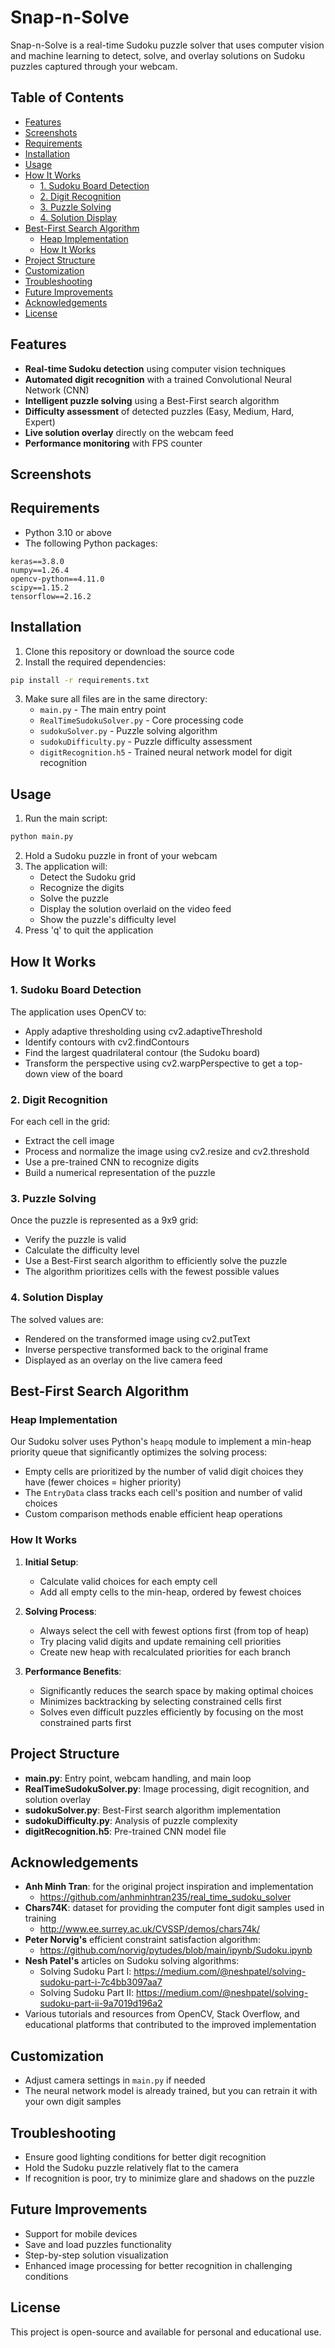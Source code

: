 # Snap-n-Solve

Snap-n-Solve is a real-time Sudoku puzzle solver that uses computer vision and machine learning to detect, solve, and overlay solutions on Sudoku puzzles captured through your webcam.

## Table of Contents

- [Features](#features)
- [Screenshots](#screenshots)
- [Requirements](#requirements)
- [Installation](#installation)
- [Usage](#usage)
- [How It Works](#how-it-works)
  - [1. Sudoku Board Detection](#1-sudoku-board-detection)
  - [2. Digit Recognition](#2-digit-recognition)
  - [3. Puzzle Solving](#3-puzzle-solving)
  - [4. Solution Display](#4-solution-display)
- [Best-First Search Algorithm](#best-first-search-algorithm)
  - [Heap Implementation](#heap-implementation)
  - [How It Works](#how-it-works-1)
- [Project Structure](#project-structure)
- [Customization](#customization)
- [Troubleshooting](#troubleshooting)
- [Future Improvements](#future-improvements)
- [Acknowledgements](#acknowledgements)
- [License](#license)

## Features

- **Real-time Sudoku detection** using computer vision techniques
- **Automated digit recognition** with a trained Convolutional Neural Network (CNN)
- **Intelligent puzzle solving** using a Best-First search algorithm
- **Difficulty assessment** of detected puzzles (Easy, Medium, Hard, Expert)
- **Live solution overlay** directly on the webcam feed
- **Performance monitoring** with FPS counter

## Screenshots

<!--
![Sudoku Detection](screenshots/sudoku-detection.png)
*Sudoku grid detection and perspective transformation*

![Digit Recognition](screenshots/digit-recognition.png)
*Detection of digits in the Sudoku grid*

![Solution Overlay](screenshots/solution-overlay.png)
*Real-time overlay of the solution on the puzzle*

![Difficulty Assessment](screenshots/difficulty-assessment.png)
*Puzzle difficulty evaluation and display*
-->

## Requirements

- Python 3.10 or above
- The following Python packages:

```
keras==3.8.0
numpy==1.26.4
opencv-python==4.11.0
scipy==1.15.2
tensorflow==2.16.2
```

## Installation

1. Clone this repository or download the source code
2. Install the required dependencies:

```bash
pip install -r requirements.txt
```

3. Make sure all files are in the same directory:
   - `main.py` - The main entry point
   - `RealTimeSudokuSolver.py` - Core processing code
   - `sudokuSolver.py` - Puzzle solving algorithm
   - `sudokuDifficulty.py` - Puzzle difficulty assessment
   - `digitRecognition.h5` - Trained neural network model for digit recognition

## Usage

1. Run the main script:

```bash
python main.py
```

2. Hold a Sudoku puzzle in front of your webcam
3. The application will:
   - Detect the Sudoku grid
   - Recognize the digits
   - Solve the puzzle
   - Display the solution overlaid on the video feed
   - Show the puzzle's difficulty level
4. Press 'q' to quit the application

## How It Works

### 1. Sudoku Board Detection

The application uses OpenCV to:

- Apply adaptive thresholding using cv2.adaptiveThreshold
- Identify contours with cv2.findContours
- Find the largest quadrilateral contour (the Sudoku board)
- Transform the perspective using cv2.warpPerspective to get a top-down view of the board

### 2. Digit Recognition

For each cell in the grid:

- Extract the cell image
- Process and normalize the image using cv2.resize and cv2.threshold
- Use a pre-trained CNN to recognize digits
- Build a numerical representation of the puzzle

### 3. Puzzle Solving

Once the puzzle is represented as a 9x9 grid:

- Verify the puzzle is valid
- Calculate the difficulty level
- Use a Best-First search algorithm to efficiently solve the puzzle
- The algorithm prioritizes cells with the fewest possible values

### 4. Solution Display

The solved values are:

- Rendered on the transformed image using cv2.putText
- Inverse perspective transformed back to the original frame
- Displayed as an overlay on the live camera feed

## Best-First Search Algorithm

### Heap Implementation

Our Sudoku solver uses Python's `heapq` module to implement a min-heap priority queue that significantly optimizes the solving process:

- Empty cells are prioritized by the number of valid digit choices they have (fewer choices = higher priority)
- The `EntryData` class tracks each cell's position and number of valid choices
- Custom comparison methods enable efficient heap operations

### How It Works

1. **Initial Setup**:

   - Calculate valid choices for each empty cell
   - Add all empty cells to the min-heap, ordered by fewest choices

2. **Solving Process**:

   - Always select the cell with fewest options first (from top of heap)
   - Try placing valid digits and update remaining cell priorities
   - Create new heap with recalculated priorities for each branch

3. **Performance Benefits**:
   - Significantly reduces the search space by making optimal choices
   - Minimizes backtracking by selecting constrained cells first
   - Solves even difficult puzzles efficiently by focusing on the most constrained parts first

## Project Structure

- **main.py**: Entry point, webcam handling, and main loop
- **RealTimeSudokuSolver.py**: Image processing, digit recognition, and solution overlay
- **sudokuSolver.py**: Best-First search algorithm implementation
- **sudokuDifficulty.py**: Analysis of puzzle complexity
- **digitRecognition.h5**: Pre-trained CNN model file

## Acknowledgements

- **Anh Minh Tran**: for the original project inspiration and implementation
  - https://github.com/anhminhtran235/real_time_sudoku_solver
- **Chars74K**: dataset for providing the computer font digit samples used in training
  - http://www.ee.surrey.ac.uk/CVSSP/demos/chars74k/
- **Peter Norvig's** efficient constraint satisfaction algorithm:
  - https://github.com/norvig/pytudes/blob/main/ipynb/Sudoku.ipynb
- **Nesh Patel's** articles on Sudoku solving algorithms:
  - Solving Sudoku Part I: https://medium.com/@neshpatel/solving-sudoku-part-i-7c4bb3097aa7
  - Solving Sudoku Part II: https://medium.com/@neshpatel/solving-sudoku-part-ii-9a7019d196a2
- Various tutorials and resources from OpenCV, Stack Overflow, and educational platforms that contributed to the improved implementation

## Customization

- Adjust camera settings in `main.py` if needed
- The neural network model is already trained, but you can retrain it with your own digit samples

## Troubleshooting

- Ensure good lighting conditions for better digit recognition
- Hold the Sudoku puzzle relatively flat to the camera
- If recognition is poor, try to minimize glare and shadows on the puzzle

## Future Improvements

- Support for mobile devices
- Save and load puzzles functionality
- Step-by-step solution visualization
- Enhanced image processing for better recognition in challenging conditions

## License

This project is open-source and available for personal and educational use.
